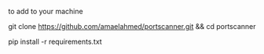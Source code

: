 to add to your machine 



git clone https://github.com/amaelahmed/portscanner.git && cd portscanner



pip install -r requirements.txt
